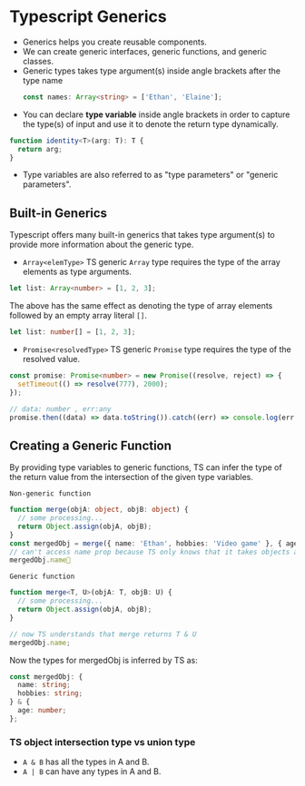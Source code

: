 # Typescript Generics

- Generics helps you create reusable components.
- We can create generic interfaces, generic functions, and generic classes.
- Generic types takes type argument(s) inside angle brackets after the type name
  ```ts
  const names: Array<string> = ['Ethan', 'Elaine'];
  ```
- You can declare **type variable** inside angle brackets in order to capture the type(s) of input and use it to denote the return type dynamically.

```ts
function identity<T>(arg: T): T {
  return arg;
}
```

- Type variables are also referred to as "type parameters" or "generic parameters".

## Built-in Generics

Typescript offers many built-in generics that takes type argument(s) to provide more information about the generic type.

- `Array<elemType>`
  TS generic `Array` type requires the type of the array elements as type arguments.

```ts
let list: Array<number> = [1, 2, 3];
```

The above has the same effect as denoting the type of array elements followed by an empty array literal `[]`.

```ts
let list: number[] = [1, 2, 3];
```

- `Promise<resolvedType>`
  TS generic `Promise` type requires the type of the resolved value.

```ts
const promise: Promise<number> = new Promise((resolve, reject) => {
  setTimeout(() => resolve(777), 2000);
});

// data: number , err:any
promise.then((data) => data.toString()).catch((err) => console.log(err.length));
```

## Creating a Generic Function

By providing type variables to generic functions, TS can infer the type of the return value from the intersection of the given type variables.

`Non-generic function`

```ts
function merge(objA: object, objB: object) {
  // some processing...
  return Object.assign(objA, objB);
}
const mergedObj = merge({ name: 'Ethan', hobbies: 'Video game' }, { age: 6 });
// can't access name prop because TS only knows that it takes objects and returns object.
mergedObj.name🚨
```

`Generic function`

```ts
function merge<T, U>(objA: T, objB: U) {
  // some processing...
  return Object.assign(objA, objB);
}

// now TS understands that merge returns T & U
mergedObj.name;
```

Now the types for mergedObj is inferred by TS as:

```ts
const mergedObj: {
  name: string;
  hobbies: string;
} & {
  age: number;
};
```

### TS object intersection type vs union type

- `A & B` has all the types in A and B.
- `A | B` can have any types in A and B.

